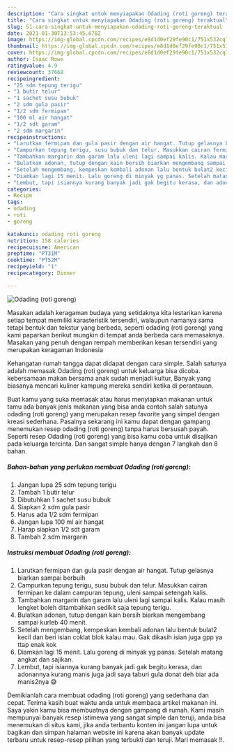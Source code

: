 ```yaml
---
description: "Cara singkat untuk menyiapakan Odading (roti goreng) teraktual"
title: "Cara singkat untuk menyiapakan Odading (roti goreng) teraktual"
slug: 51-cara-singkat-untuk-menyiapakan-odading-roti-goreng-teraktual
date: 2021-01-30T13:53:45.678Z
image: https://img-global.cpcdn.com/recipes/e8d1d0ef29fe90c1/751x532cq70/odading-roti-goreng-foto-resep-utama.jpg
thumbnail: https://img-global.cpcdn.com/recipes/e8d1d0ef29fe90c1/751x532cq70/odading-roti-goreng-foto-resep-utama.jpg
cover: https://img-global.cpcdn.com/recipes/e8d1d0ef29fe90c1/751x532cq70/odading-roti-goreng-foto-resep-utama.jpg
author: Isaac Rowe
ratingvalue: 4.9
reviewcount: 37668
recipeingredient:
- "25 sdm tepung terigu"
- "1 butir telur"
- "1 sachet susu bubuk"
- "2 sdm gula pasir"
- "1/2 sdm fermipan"
- "100 ml air hangat"
- "1/2 sdt garam"
- "2 sdm margarin"
recipeinstructions:
- "Larutkan fermipan dan gula pasir dengan air hangat. Tutup gelasnya biarkan sampai berbuih"
- "Campurkan tepung terigu, susu bubuk dan telur. Masukkan cairan fermipan ke dalam campuran tepung, uleni sampai setengah kalis."
- "Tambahkan margarin dan garam lalu uleni lagi sampai kalis. Kalau masih lengket boleh ditambahkan sedikit saja tepung terigu."
- "Bulatkan adonan, tutup dengan kain bersih biarkan mengembang sampai kurleb 40 menit."
- "Setelah mengembang, kempeskan kembali adonan lalu bentuk bulat2 kecil dan beri isian coklat blok kalau mau. Gak dikasih isian juga gpp ya ttap enak kok"
- "Diamkan lagi 15 menit. Lalu goreng di minyak yg panas. Setelah matang angkat dan sajikan."
- "Lembut, tapi isiannya kurang banyak jadi gak begitu kerasa, dan adonannya kurang manis juga jadi saya taburi gula donat deh biar ada manis2nya 😅"
categories:
- Recipe
tags:
- odading
- roti
- goreng

katakunci: odading roti goreng 
nutrition: 158 calories
recipecuisine: American
preptime: "PT31M"
cooktime: "PT52M"
recipeyield: "1"
recipecategory: Dinner

---
```



![Odading (roti goreng)](https://img-global.cpcdn.com/recipes/e8d1d0ef29fe90c1/751x532cq70/odading-roti-goreng-foto-resep-utama.jpg)

Masakan adalah keragaman budaya yang setidaknya kita lestarikan karena setiap tempat memiliki karasteristik tersendiri, walaupun namanya sama tetapi bentuk dan tekstur yang berbeda, seperti odading (roti goreng) yang kami paparkan berikut mungkin di tempat anda berbeda cara memasaknya. Masakan yang penuh dengan rempah memberikan kesan tersendiri yang merupakan keragaman Indonesia

Kehangatan rumah tangga dapat didapat dengan cara simple. Salah satunya adalah memasak Odading (roti goreng) untuk keluarga bisa dicoba. kebersamaan makan bersama anak sudah menjadi kultur, Banyak yang biasanya mencari kuliner kampung mereka sendiri ketika di perantauan.



Buat kamu yang suka memasak atau harus menyiapkan makanan untuk tamu ada banyak jenis makanan yang bisa anda contoh salah satunya odading (roti goreng) yang merupakan resep favorite yang simpel dengan kreasi sederhana. Pasalnya sekarang ini kamu dapat dengan gampang menemukan resep odading (roti goreng) tanpa harus bersusah payah.
Seperti resep Odading (roti goreng) yang bisa kamu coba untuk disajikan pada keluarga tercinta. Dan sangat simple hanya dengan 7 langkah dan 8 bahan.


<!--inarticleads1-->

##### Bahan-bahan yang perlukan membuat Odading (roti goreng):

1. Jangan lupa 25 sdm tepung terigu
1. Tambah 1 butir telur
1. Dibutuhkan 1 sachet susu bubuk
1. Siapkan 2 sdm gula pasir
1. Harus ada 1/2 sdm fermipan
1. Jangan lupa 100 ml air hangat
1. Harap siapkan 1/2 sdt garam
1. Tambah 2 sdm margarin




<!--inarticleads2-->

##### Instruksi membuat  Odading (roti goreng):

1. Larutkan fermipan dan gula pasir dengan air hangat. Tutup gelasnya biarkan sampai berbuih
1. Campurkan tepung terigu, susu bubuk dan telur. Masukkan cairan fermipan ke dalam campuran tepung, uleni sampai setengah kalis.
1. Tambahkan margarin dan garam lalu uleni lagi sampai kalis. Kalau masih lengket boleh ditambahkan sedikit saja tepung terigu.
1. Bulatkan adonan, tutup dengan kain bersih biarkan mengembang sampai kurleb 40 menit.
1. Setelah mengembang, kempeskan kembali adonan lalu bentuk bulat2 kecil dan beri isian coklat blok kalau mau. Gak dikasih isian juga gpp ya ttap enak kok
1. Diamkan lagi 15 menit. Lalu goreng di minyak yg panas. Setelah matang angkat dan sajikan.
1. Lembut, tapi isiannya kurang banyak jadi gak begitu kerasa, dan adonannya kurang manis juga jadi saya taburi gula donat deh biar ada manis2nya 😅




Demikianlah cara membuat odading (roti goreng) yang sederhana dan cepat. Terima kasih buat waktu anda untuk membaca artikel makanan ini. Saya yakin kamu bisa membuatnya dengan gampang di rumah. Kami masih mempunyai banyak resep istimewa yang sangat simple dan teruji, anda bisa menemukan di situs kami, jika anda terbantu konten ini jangan lupa untuk bagikan dan simpan halaman website ini karena akan banyak update terbaru untuk resep-resep pilihan yang terbukti dan teruji. Mari memasak !!. 
